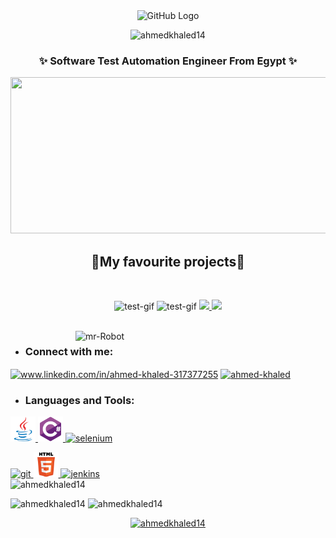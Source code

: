 <div align="center">
<img src="https://user-images.githubusercontent.com/68038931/147786006-0319c172-f433-458f-bbe4-036e303dd6a6.gif"  alt="GitHub Logo" width="120" height="120" />
  <p align="center"> <img src="https://komarev.com/ghpvc/?username=ahmedkhaled14&label=Profile%20views&color=0e75b6&style=flat" alt="ahmedkhaled14" />  </p>
</div>
<h3 align="center"> ✨ Software Test Automation Engineer From Egypt ✨</h3>
<div align="center">
  <img src= "https://user-images.githubusercontent.com/68038931/147420045-83d4a31b-1bfb-4201-b52d-4112fabf14f9.png" width="1000" height="250"  />
</div>

<h2 align="center">💫My favourite projects💫</h2>
<br />

<p align="center">
  <img width="380"  src="https://user-images.githubusercontent.com/68038931/147838946-616b4ed7-2e9c-4c03-8cdd-65b2b00b2d79.gif" alt="test-gif" />
  <img width="380"  src="https://user-images.githubusercontent.com/68038931/147838988-0179a135-1d5f-4031-bc7c-3416f3286af9.gif" alt="test-gif" />
 <a href="https://github.com/ahmedkhaled14/AutomationExercise">
  <img width="380" align="" src="https://github-readme-stats.vercel.app/api/pin/?username=ahmedkhaled14&repo=AutomationExercise&theme=gotham" />
</a>
  <a href="https://github.com/ahmedkhaled14/FakeRESTApiUsingSHAFTengine">
  <img width="380" align="" src="https://github-readme-stats.vercel.app/api/pin/?username=ahmedkhaled14&repo=FakeRESTApiUsingSHAFTengine&theme=gotham" />
</a>
</p>
<br />

  <img align="right" alt="mr-Robot" src="https://user-images.githubusercontent.com/68038931/147786142-16d50ae4-eb74-41bd-aefa-6e12a5e161d5.gif" width="400" width="400" />
  
<div>

- <h3 align="left"> Connect with me:</h3>
<p align="left">
<a href="https://www.linkedin.com/in/ahmed-khaled-317377255/" target="blank"><img align="center" src="https://raw.githubusercontent.com/rahuldkjain/github-profile-readme-generator/master/src/images/icons/Social/linked-in-alt.svg" alt="www.linkedin.com/in/ahmed-khaled-317377255" height="30" width="40" /></a>
<a href="https://stackexchange.com/users/19358869/ahmed-khaled" target="blank"><img align="center" src="https://raw.githubusercontent.com/rahuldkjain/github-profile-readme-generator/master/src/images/icons/Social/stack-overflow.svg" alt="ahmed-khaled" height="30" width="40" /></a>
</p>

- <h3 align="left"> Languages and Tools:</h3>
<p align="left"> <a href="https://getbootstrap.com" target="_blank" rel="noreferrer">
   <a href="https://www.java.com" target="_blank" rel="noreferrer"> <img src="https://raw.githubusercontent.com/devicons/devicon/master/icons/java/java-original.svg" alt="java" width="40" height="40"/> </a>
  <a href="https://www.w3schools.com/cs/" target="_blank" rel="noreferrer"> <img src="https://raw.githubusercontent.com/devicons/devicon/master/icons/csharp/csharp-original.svg" alt="csharp" width="40" height="40"/> </a>
  <a href="https://www.selenium.dev" target="_blank" rel="noreferrer"> <img src="https://raw.githubusercontent.com/detain/svg-logos/780f25886640cef088af994181646db2f6b1a3f8/svg/selenium-logo.svg" alt="selenium" width="40" height="40"/> </a> </p>
   </a> 
  <a href="https://git-scm.com/" target="_blank" rel="noreferrer"> <img src="https://www.vectorlogo.zone/logos/git-scm/git-scm-icon.svg" alt="git" width="40" height="40"/> </a> <a href="https://www.w3.org/html/" target="_blank" rel="noreferrer"> <img src="https://raw.githubusercontent.com/devicons/devicon/master/icons/html5/html5-original-wordmark.svg" alt="html5" width="40" height="40"/> </a> <a href="https://www.jenkins.io" target="_blank" rel="noreferrer"> <img src="https://www.vectorlogo.zone/logos/jenkins/jenkins-icon.svg" alt="jenkins" width="40" height="40"/> </a> 
<br />

</div>
<div align="left">
  <img src="https://github-readme-stats.vercel.app/api/top-langs/?username=ahmedkhaled14&layout=compact&theme=gotham" alt="ahmedkhaled14" width="300" height="300"  />
</div>

<p align="left" >
  <img src="https://github-readme-streak-stats.herokuapp.com/?user=ahmedkhaled14&show_icons=true&theme=gotham" align="" alt="ahmedkhaled14"  width="400" />
   <img src="https://github-readme-stats.vercel.app/api?username=ahmedkhaled14&show_icons=true&theme=gotham" align=""  alt="ahmedkhaled14"   width="376" />
</p>
<div align="center">
 <p align="center"> <a href="https://github.com/ryo-ma/github-profile-trophy"><img src="https://github-profile-trophy.vercel.app/?username=ahmedkhaled14" alt="ahmedkhaled14"  /></a> </p>
</div>
